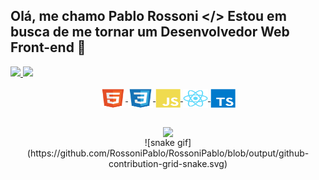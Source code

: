 ## Olá, me chamo Pablo Rossoni </> Estou em busca de me tornar um Desenvolvedor Web Front-end 👋

<div>
  <a href="https://github.com/RossoniPablo">
  <img width="48%" src="https://github-readme-stats.vercel.app/api?username=rossonipablo&show_icons=true&theme=dracula&include_all_commits=true&count_private=true"/>
   <img width="48%" src="https://github-readme-stats.vercel.app/api/top-langs/?username=rossonipablo&layout=compact&langs_count=16&theme=dark"/>
</div>
  
<div  align="center": inline_block"><br>
  <img align="center" alt="Pablo-HTML" height="30" width="40" src="https://raw.githubusercontent.com/devicons/devicon/master/icons/html5/html5-original.svg">
  <img align="center" alt="Pablo-CSS" height="30" width="40" src="https://raw.githubusercontent.com/devicons/devicon/master/icons/css3/css3-original.svg">
  <img align="center" alt="Pablo-Js" height="30" width="40" src="https://raw.githubusercontent.com/devicons/devicon/master/icons/javascript/javascript-plain.svg">
  <img align="center" alt="Pablo-React" height="30" width="40" src="https://raw.githubusercontent.com/devicons/devicon/master/icons/react/react-original.svg">
  <img align="center" alt="Pablo-Ts" height="30" width="40" src="https://raw.githubusercontent.com/devicons/devicon/master/icons/typescript/typescript-plain.svg">
   
</div>
  
##
  
<div  align="center">
  <a href="https://www.linkedin.com/in/pablo-rossoni-8523661a9/" target="_blank"><img align="center" src="https://img.shields.io/badge/-LinkedIn-%230077B5?style=for-the-badge&logo=linkedin&logoColor=white" target="_blank"></a>   
</div>
  
 <div align="center">
  ![snake gif](https://github.com/RossoniPablo/RossoniPablo/blob/output/github-contribution-grid-snake.svg)
</div>
  
